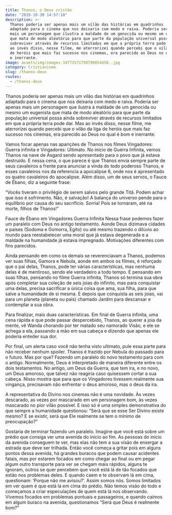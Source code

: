 ```yaml
---
title: Thanos, o Deus cristão
date: "2019-10-30 14:57:10"
description: >-
  Thanos poderia ser apenas mais um vilão das histórias em quadrinhos
  adaptado para o cinema que nos deixaria com medo e raiva. Poderia ser apenas
  mais um personagem que ilustra a maldade de um genocida ou mesmo um eugenista
  que mata de modo aleatório para que parte da população universal possa ainda
  sobreviver através de recursos limitados em que a própria terra pode dar. Mas
  ao invés disso, nesse filme, me aterrorizei quando percebi que o vilão da liga
  de heróis que mais faz sucesso nos cinemas, era parecido ao Deus no qual é bom
  e inerrante.
image: assets/img/images-34773571750799854458..jpg
category: Cristianismo
slug: /thanos-deus
routes:
  - /thanos-deus
---
```

Thanos poderia ser apenas mais um vilão das histórias em quadrinhos adaptado para o cinema que nos deixaria com medo e raiva. Poderia ser apenas mais um personagem que ilustra a maldade de um genocida ou mesmo um eugenista que mata de modo aleatório para que parte da população universal possa ainda sobreviver através de recursos limitados em que a própria terra pode dar. Mas ao invés disso, nesse filme, me aterrorizei quando percebi que o vilão da liga de heróis que mais faz sucesso nos cinemas, era parecido ao Deus no qual é bom e inerrante.


Vamos focar apenas nas aparições de Thanos nos filmes Vingadores: Guerra infinita e Vingadores: Ultimato. No início de Guerra Infinita, vemos Thanos na nave de Asgard sendo apresentado para o povo que já estava destruído. E nessa cena, o que parece é que Thanos envia sempre parte de seus cavaleiros a frente para anunciar a vinda do todo poderoso Thanos, e esses cavaleiros nos da referencia a apocalipse 6, onde nos é apresentado os quatro cavaleiros do apocalipse. Além disso, um de seus servos, o Fauce de Ébano, diz a seguinte frase:

“Vocês tiveram o privilégio de serem salvos pelo grande Titã. Podem achar que isso é sofrimento. Não, é salvação! A balança do universo pende para o equilíbrio por causa do seu sacrifício. Sorria! Pois se tornaram, até na morte, filhos de Thanos!”


Fauce de Ébano em Vingadores Guerra Infinita
Nessa frase podemos fazer um paralelo com Deus no antigo testamento. Aonde Deus dizimava cidades e países (Sodoma e Gomorra, Egito) ou até mesmo trazendo o dilúvio ao mundo para reestabelecer uma moral que já estava degenerada e a maldade na humanidade já estava impregnado. Motivações diferentes com fins parecidos.

Ainda pensando em como os demais se reverenciavam a Thanos, podemos ver suas filhas, Gamora e Nebula, aonde em ambos os filmes, é reforçado que o pai delas, Thanos, pode ter várias características, mas nenhuma delas é de mentiroso, sendo ele verdadeiro a todo tempo. E pensando em suas filhas, pensando no filme Guerra infinita, Thanos só termina sua obra após completar sua coleção de seis joias do infinito, mas para conquistar uma delas, precisa sacrificar a única coisa que ama, sua filha, para que salve a humanidade de si mesma. E depois que conquista as seis joias, vai para um planeta (planeta ou pais) chamado Jardim para descansar e contemplar a sua obra.

Para finalizar, mais duas características. Em final de Guerra infinita, uma cena rápida e que pode passar despercebido, Thanos, ao querer a joia da mente, vê Wanda chorando por ter matado seu namorado Visão, e ele se achega a ela, passando a mão em sua cabeça e dizendo que apenas ele poderia enteder sua dor.


Por final, um alerta caso você não tenha visto ultimato, pule essa parte para não receber nenhum spoiler. Thanos é trazido por Nebula do passado para o futuro. Mas por que? Fazendo um paralelo do novo testamento para com o antigo. Normalmente, Deus é interpretado de maneira diferente entre os dois testamentos. No antigo, um Deus da Guerra, que tem ira, e no novo, um Deus amoroso, que talvez não reagiria caso quisessem cortar a sua cabeça. Nisso mostra que para que os Vingadores tivessem realmente sua vingança, precisavam não enfrentar o deus amoroso, mas o deus da ira.

A representativa do Divino nos cinemas não é uma novidade. Às vezes descarado, as vezes por mascarado em um personagem bom, às vezes mascarado no pior vilão possível. E isso só é uma simples demonstrativa do que sempre a humanidade questionou: “Será que se esse Ser Divino existe mesmo? E se existir, será que Ele realmente se tem o mínimo de preocupação?”

Gostaria de terminar fazendo um paralelo. Imagine que você está sobre um prédio que consiga ver uma avenida do início ao fim. As pessoas do início da avenida conseguem te ver, mas elas não tem a sua visão de enxergar a estrada que deve ser trilhada. Então você começa a gritar pois em alguns pontos dessa avenida, há grandes buracos que podem causar acidentes fatais, mas por estarem focados em como chegar ao final ou em pegar algum outro transporte para ver se chegam mais rápidos, alguns te ignoram, outros se quer percebem que você está lá de tão focados que estão nos problemas deles. E quando caem e te observam lá em cima, questionam: ‘Porque não me avisou?’. Assim somos nós. Somos limitados em ver quem é que está lá em cima do prédio. Não temos visão do todo e começamos a criar especulações de quem está lá nos observando. Vivemos focados em problemas pontuais e passageiros, e quando caímos em algum buraco na avenida, questionamos “Será que Deus é realmente bom?”